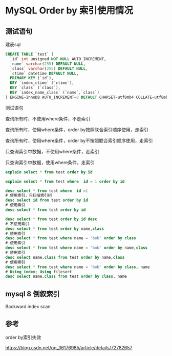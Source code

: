 # MySQL Order by 索引使用情况

## 测试语句

建表sql

```sql
CREATE TABLE `test` (
  `id` int unsigned NOT NULL AUTO_INCREMENT,
  `name` varchar(255) DEFAULT NULL,
  `class` varchar(255) DEFAULT NULL,
  `ctime` datetime DEFAULT NULL,
  PRIMARY KEY (`id`),
  KEY `index_ctime` (`ctime`),
  KEY `class` (`class`),
  KEY `index_name_class` (`name`,`class`)
) ENGINE=InnoDB AUTO_INCREMENT=8 DEFAULT CHARSET=utf8mb4 COLLATE=utf8mb4_0900_ai_ci;
```

测试语句

查询所有时，不使用where条件，不走索引

查询所有时，使用where条件，order by按照联合索引顺序使用，走索引

查询所有时，使用where条件，order by不按照联合索引顺序使用，走索引

只查询索引中数据，不使用where条件，走索引

只查询索引中数据，使用where条件，走索引

```sql
explain select * from test order by id

explain select * from test where  id = 1 order by id

desc select * from test where  id =1
# 使用索引，只扫描索引树
desc select id from test order by id
# 使用索引
desc select * from test order by id 

desc select * from test order by id desc
# 不使用索引
desc select * from test order by name,class
# 使用索引
desc select * from test where name = 'bob' order by class
# 使用索引
desc select * from test where name = 'bob' order by name,class
# 使用索引
desc select name,class from test order by name,class
# 使用索引
desc select * from test where name = 'bob' order by class, name
# Using index; Using filesort
desc select name,class from test order by class, name
```

## mysql 8 倒叙索引

Backward index scan



## 参考

order by索引失效

https://blog.csdn.net/qq_36176985/article/details/72782657